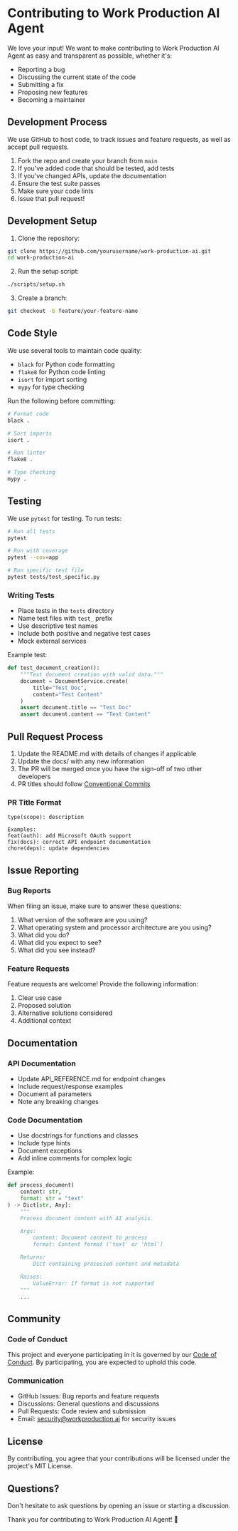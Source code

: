# Contributing to Work Production AI Agent

We love your input! We want to make contributing to Work Production AI Agent as easy and transparent as possible, whether it's:

- Reporting a bug
- Discussing the current state of the code
- Submitting a fix
- Proposing new features
- Becoming a maintainer

## Development Process

We use GitHub to host code, to track issues and feature requests, as well as accept pull requests.

1. Fork the repo and create your branch from `main`
2. If you've added code that should be tested, add tests
3. If you've changed APIs, update the documentation
4. Ensure the test suite passes
5. Make sure your code lints
6. Issue that pull request!

## Development Setup

1. Clone the repository:
```bash
git clone https://github.com/yourusername/work-production-ai.git
cd work-production-ai
```

2. Run the setup script:
```bash
./scripts/setup.sh
```

3. Create a branch:
```bash
git checkout -b feature/your-feature-name
```

## Code Style

We use several tools to maintain code quality:

- `black` for Python code formatting
- `flake8` for Python code linting
- `isort` for import sorting
- `mypy` for type checking

Run the following before committing:
```bash
# Format code
black .

# Sort imports
isort .

# Run linter
flake8 .

# Type checking
mypy .
```

## Testing

We use `pytest` for testing. To run tests:

```bash
# Run all tests
pytest

# Run with coverage
pytest --cov=app

# Run specific test file
pytest tests/test_specific.py
```

### Writing Tests

- Place tests in the `tests` directory
- Name test files with `test_` prefix
- Use descriptive test names
- Include both positive and negative test cases
- Mock external services

Example test:
```python
def test_document_creation():
    """Test document creation with valid data."""
    document = DocumentService.create(
        title="Test Doc",
        content="Test Content"
    )
    assert document.title == "Test Doc"
    assert document.content == "Test Content"
```

## Pull Request Process

1. Update the README.md with details of changes if applicable
2. Update the docs/ with any new information
3. The PR will be merged once you have the sign-off of two other developers
4. PR titles should follow [Conventional Commits](https://www.conventionalcommits.org/)

### PR Title Format
```
type(scope): description

Examples:
feat(auth): add Microsoft OAuth support
fix(docs): correct API endpoint documentation
chore(deps): update dependencies
```

## Issue Reporting

### Bug Reports
When filing an issue, make sure to answer these questions:

1. What version of the software are you using?
2. What operating system and processor architecture are you using?
3. What did you do?
4. What did you expect to see?
5. What did you see instead?

### Feature Requests
Feature requests are welcome! Provide the following information:

1. Clear use case
2. Proposed solution
3. Alternative solutions considered
4. Additional context

## Documentation

### API Documentation
- Update API_REFERENCE.md for endpoint changes
- Include request/response examples
- Document all parameters
- Note any breaking changes

### Code Documentation
- Use docstrings for functions and classes
- Include type hints
- Document exceptions
- Add inline comments for complex logic

Example:
```python
def process_document(
    content: str,
    format: str = "text"
) -> Dict[str, Any]:
    """
    Process document content with AI analysis.

    Args:
        content: Document content to process
        format: Content format ('text' or 'html')

    Returns:
        Dict containing processed content and metadata

    Raises:
        ValueError: If format is not supported
    """
    ...
```

## Community

### Code of Conduct
This project and everyone participating in it is governed by our [Code of Conduct](CODE_OF_CONDUCT.md). By participating, you are expected to uphold this code.

### Communication
- GitHub Issues: Bug reports and feature requests
- Discussions: General questions and discussions
- Pull Requests: Code review and submission
- Email: security@workproduction.ai for security issues

## License
By contributing, you agree that your contributions will be licensed under the project's MIT License.

## Questions?
Don't hesitate to ask questions by opening an issue or starting a discussion.

Thank you for contributing to Work Production AI Agent! 🚀
